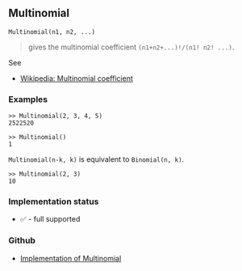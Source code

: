 ## Multinomial

```
Multinomial(n1, n2, ...)
```

> gives the multinomial coefficient `(n1+n2+...)!/(n1! n2! ...)`.

See
* [Wikipedia: Multinomial coefficient](http://en.wikipedia.org/wiki/Multinomial_coefficient)

### Examples

```
>> Multinomial(2, 3, 4, 5)
2522520

>> Multinomial()
1
```
 
`Multinomial(n-k, k)` is equivalent to `Binomial(n, k)`.

```
>> Multinomial(2, 3)
10
```

### Implementation status

* &#x2705; - full supported

### Github

* [Implementation of Multinomial](https://github.com/axkr/symja_android_library/blob/master/symja_android_library/matheclipse-core/src/main/java/org/matheclipse/core/builtin/NumberTheory.java#L3617) 

